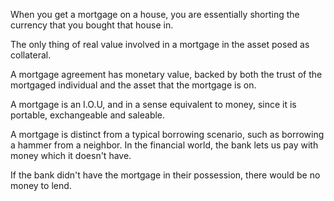 
When you get a mortgage on a house, you are essentially shorting the currency that you bought that house in.

The only thing of real value involved in a mortgage in the asset posed as collateral.

A mortgage agreement has monetary value, backed by both the trust of the mortgaged individual and the asset that the mortgage is on.

A mortgage is an I.O.U, and in a sense equivalent to money, since it is portable, exchangeable and saleable.

A mortgage is distinct from a typical borrowing scenario, such as borrowing a hammer from a neighbor. In the financial world, the bank lets us pay with money which it doesn't have.

If the bank didn't have the mortgage in their possession, there would be no money to lend.